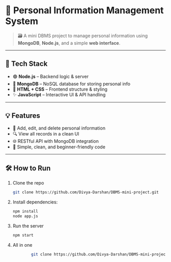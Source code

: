 # 📁 Personal Information Management System

> 🗃️ A mini DBMS project to manage personal information using **MongoDB**, **Node.js**, and a simple **web interface**.

---

## 🚀 Tech Stack   

- 🟢 **Node.js** – Backend logic & server
- 🍃 **MongoDB** – NoSQL database for storing personal info
- 🎨 **HTML + CSS** – Frontend structure & styling
- ✨ **JavaScript** – Interactive UI & API handling

---

## 💡 Features

- 📝 Add, edit, and delete personal information
- 🔍 View all records in a clean UI
- 🌐 RESTful API with MongoDB integration
- 🎯 Simple, clean, and beginner-friendly code

---

## 🛠️ How to Run

1. Clone the repo
   ```bash
   git clone https://github.com/Divya-Darshan/DBMS-mini-project.git

2. Install dependencies:
   ```bash
   npm install
   node app.js

3. Run the server
      ```bash
      npm start

4. All in one
    ```bash
            git clone https://github.com/Divya-Darshan/DBMS-mini-project.git && npm i && npm app.js && npm start
     


